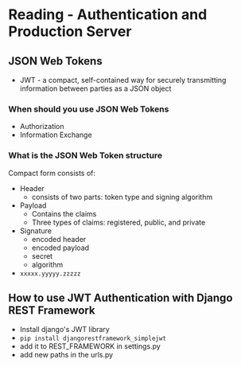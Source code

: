 # Reading - Authentication and Production Server
## JSON Web Tokens
* JWT - a compact, self-contained way for securely transmitting information between parties as a JSON object

### When should you use JSON Web Tokens
* Authorization
* Information Exchange

### What is the JSON Web Token structure
Compact form consists of:
* Header
  * consists of two parts: token type and signing algorithm
* Payload
  * Contains the claims
  * Three types of claims: registered, public, and private
* Signature
  * encoded header
  * encoded payload
  * secret
  * algorithm
* `xxxxx.yyyyy.zzzzz`

## How to use JWT Authentication with Django REST Framework
* Install django's JWT library
* `pip install djangorestframework_simplejwt`
* add it to REST_FRAMEWORK in settings.py
* add new paths in the urls.py

